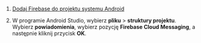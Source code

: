 1. [Dodaj Firebase do projektu systemu Android](https://firebase.google.com/docs/android/setup)

2. W programie Android Studio, wybierz **pliku** > **struktury projektu**. Wybierz **powiadomienia**, wybierz pozycję **Firebase Cloud Messaging**, a następnie kliknij przycisk **OK**.
